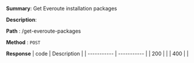 **Summary**: Get Everoute installation packages

**Description**:

**Path** : /get-everoute-packages

**Method** : `POST`

**Response**
| code      | Description |
| ----------- | ----------- |
|  200   |       |
|  400   |       |

